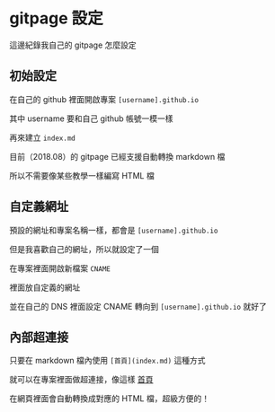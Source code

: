 # gitpage 設定

這邊紀錄我自己的 gitpage 怎麼設定

## 初始設定

在自己的 github 裡面開啟專案 `[username].github.io`

其中 username 要和自己 github 帳號一模一樣

再來建立 `index.md`

目前（2018.08）的 gitpage 已經支援自動轉換 markdown 檔

所以不需要像某些教學一樣編寫 HTML 檔

## 自定義網址

預設的網址和專案名稱一樣，都會是 `[username].github.io`

但是我喜歡自己的網址，所以就設定了一個

在專案裡面開啟新檔案 `CNAME`

裡面放自定義的網址

並在自己的 DNS 裡面設定 CNAME 轉向到 `[username].github.io` 就好了

## 內部超連接

只要在 markdown 檔內使用 `[首頁](index.md)` 這種方式

就可以在專案裡面做超連接，像這樣 [首頁](index.md)

在網頁裡面會自動轉換成對應的 HTML 檔，超級方便的！
